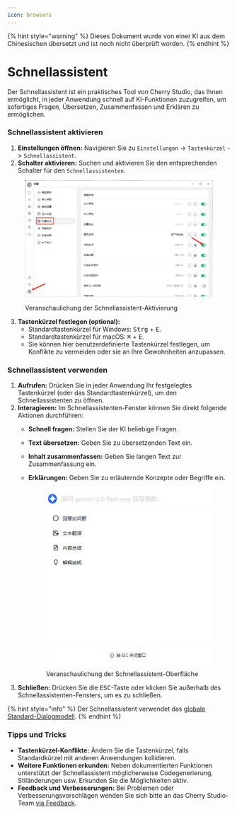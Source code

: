 ```yaml
---
icon: browsers
---
```


{% hint style="warning" %}
Dieses Dokument wurde von einer KI aus dem Chinesischen übersetzt und ist noch nicht überprüft worden.
{% endhint %}

# Schnellassistent

Der Schnellassistent ist ein praktisches Tool von Cherry Studio, das Ihnen ermöglicht, in jeder Anwendung schnell auf KI-Funktionen zuzugreifen, um sofortiges Fragen, Übersetzen, Zusammenfassen und Erklären zu ermöglichen.

### Schnellassistent aktivieren

1. **Einstellungen öffnen:** Navigieren Sie zu `Einstellungen` -> `Tastenkürzel` -> `Schnellassistent`.
2. **Schalter aktivieren:** Suchen und aktivieren Sie den entsprechenden Schalter für den `Schnellassistenten`.

<figure><img src="../../.gitbook/assets/快捷助手-0.png" alt=""><figcaption><p>Veranschaulichung der Schnellassistent-Aktivierung</p></figcaption></figure>

3. **Tastenkürzel festlegen (optional):**
   * Standardtastenkürzel für Windows: <kbd>Strg</kbd> + <kbd>E</kbd>.
   * Standardtastenkürzel für macOS: <kbd>⌘</kbd> + <kbd>E</kbd>.
   * Sie können hier benutzerdefinierte Tastenkürzel festlegen, um Konflikte zu vermeiden oder sie an Ihre Gewohnheiten anzupassen.

### Schnellassistent verwenden

1. **Aufrufen:** Drücken Sie in jeder Anwendung Ihr festgelegtes Tastenkürzel (oder das Standardtastenkürzel), um den Schnellassistenten zu öffnen.
2. **Interagieren:** Im Schnellassistenten-Fenster können Sie direkt folgende Aktionen durchführen:
   * **Schnell fragen:** Stellen Sie der KI beliebige Fragen.
   * **Text übersetzen:** Geben Sie zu übersetzenden Text ein.
   * **Inhalt zusammenfassen:** Geben Sie langen Text zur Zusammenfassung ein.
   * **Erklärungen:** Geben Sie zu erläuternde Konzepte oder Begriffe ein.

       <figure><img src="../../.gitbook/assets/快捷助手-1.png" alt=""><figcaption><p>Veranschaulichung der Schnellassistent-Oberfläche</p></figcaption></figure>
3. **Schließen:** Drücken Sie die <kbd>ESC</kbd>-Taste oder klicken Sie außerhalb des Schnellassistenten-Fensters, um es zu schließen.

{% hint style="info" %}
Der Schnellassistent verwendet das [globale Standard-Dialogmodell](settings/default-models.md#mo-ren-zhu-shou-mo-xing).
{% endhint %}

### Tipps und Tricks

* **Tastenkürzel-Konflikte:** Ändern Sie die Tastenkürzel, falls Standardkürzel mit anderen Anwendungen kollidieren.
* **Weitere Funktionen erkunden:** Neben dokumentierten Funktionen unterstützt der Schnellassistent möglicherweise Codegenerierung, Stiländerungen usw. Erkunden Sie die Möglichkeiten aktiv.
* **Feedback und Verbesserungen:** Bei Problemen oder Verbesserungsvorschlägen wenden Sie sich bitte an das Cherry Studio-Team [via Feedback](../../../question-contact/suggestions.md).